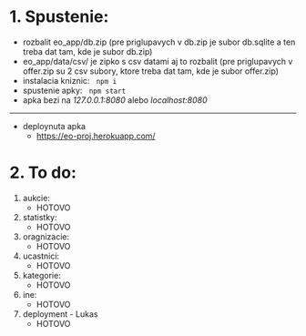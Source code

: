 # 1. Spustenie:
 - rozbalit eo_app/db.zip (pre priglupavych v db.zip je subor db.sqlite a ten treba dat tam, kde je subor db.zip)
 - eo_app/data/csv/ je zipko s csv datami aj to rozbalit (pre priglupavych v offer.zip su 2 csv subory, ktore treba dat tam, kde je subor offer.zip)
 - instalacia kniznic:
&nbsp; ```
       npm i
       ```
 - spustenie apky:
&nbsp; ```
       npm start
       ```
 - apka bezi na *127.0.0.1:8080* alebo *localhost:8080* 
 ---
 - deploynuta apka
   - https://eo-proj.herokuapp.com/

# 2. To do:
1. aukcie:
    - HOTOVO
2. statistky:
    - HOTOVO
3. oragnizacie:
   - HOTOVO
4. ucastnici:
    - HOTOVO
5. kategorie:
    - HOTOVO
6. ine:
    - HOTOVO
7. deployment - Lukas
   - HOTOVO 
